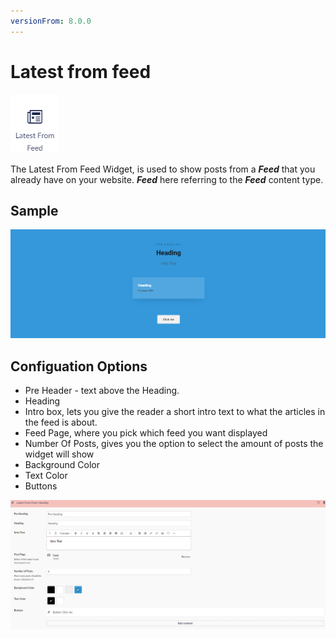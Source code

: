 ```yaml
---
versionFrom: 8.0.0
---
```


# Latest from feed

![Latest from Feed widget icon](images/The-Latest-Form-Feed-Widget1.png)

The Latest From Feed Widget, is used to show posts from a ***Feed*** that you already have on your website. ***Feed*** here referring to the ***Feed*** content type.

## Sample

![Feed Frontend](images/Feed-frontend.png)

## Configuation Options

- Pre Header - text above the Heading.
- Heading
- Intro box, lets you give the reader a short intro text to what the articles in the feed is about.
- Feed Page, where you pick which feed you want displayed
- Number Of Posts, gives you the option to select the amount of posts the widget will show
- Background Color
- Text Color
- Buttons

![Feed Backoffice](images/Feed-Backoffice.png)